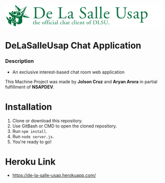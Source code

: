 <img src="public/img/banner.png" alt="De La Salle Usap"/>

# DeLaSalleUsap Chat Application 

### Description
- An exclusive interest-based chat room web application

This Machine Project was made by **Jolson Cruz** and **Aryan Arora** in partial fulfillment of **NSAPDEV**. 

# Installation
1. Clone or download this repository.
2. Use GitBash or CMD to open the cloned repository.
3. Run `npm install`.
4. Run `node server.js`.
5. You're ready to go!

# Heroku Link
- https://de-la-salle-usap.herokuapp.com/
